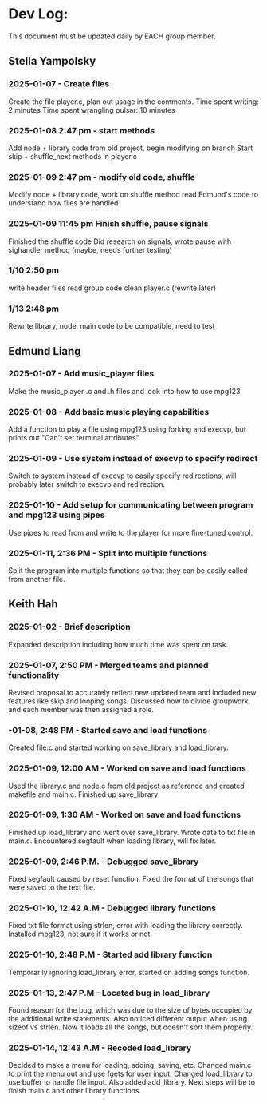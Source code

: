 # Dev Log:

This document must be updated daily by EACH group member.
## Stella Yampolsky

### 2025-01-07 - Create files
Create the file player.c, plan out usage in the comments. Time spent writing: 2 minutes Time spent wrangling pulsar: 10 minutes

### 2025-01-08 2:47 pm - start methods
Add node + library code from old project, begin modifying on branch Start skip + shuffle_next methods in player.c

### 2025-01-09 2:47 pm - modify old code, shuffle
Modify node + library code, work on shuffle method read Edmund's code to understand how files are handled

### 2025-01-09 11:45 pm Finish shuffle, pause signals
Finished the shuffle code Did research on signals, wrote pause with sighandler method (maybe, needs further testing)

### 1/10 2:50 pm
write header files read group code clean player.c (rewrite later)

### 1/13 2:48 pm
Rewrite library, node, main code to be compatible, need to test

## Edmund Liang

### 2025-01-07 - Add music_player files
Make the music_player .c and .h files and look into how to use mpg123.

### 2025-01-08 - Add basic music playing capabilities
Add a function to play a file using mpg123 using forking and execvp, but prints out "Can't set terminal attributes".

### 2025-01-09 - Use system instead of execvp to specify redirect
Switch to system instead of execvp to easily specify redirections, will probably later switch to execvp and redirection.

### 2025-01-10 - Add setup for communicating between program and mpg123 using pipes
Use pipes to read from and write to the player for more fine-tuned control.

### 2025-01-11, 2:36 PM - Split into multiple functions
Split the program into multiple functions so that they can be easily called from another file.

## Keith Hah

### 2025-01-02 - Brief description
Expanded description including how much time was spent on task.

### 2025-01-07, 2:50 PM - Merged teams and planned functionality
Revised proposal to accurately reflect new updated team and included new features like skip and looping songs. Discussed how to divide groupwork, and each member was then assigned a role.

### -01-08, 2:48 PM - Started save and load functions
Created file.c and started working on save_library and load_library.

### 2025-01-09, 12:00 AM - Worked on save and load functions
Used the library.c and node.c from old project as reference and created makefile and main.c. Finished up save_library

### 2025-01-09, 1:30 AM - Worked on save and load functions
Finished up load_library and went over save_library. Wrote data to txt file in main.c. Encountered segfault when loading library, will fix later.

### 2025-01-09, 2:46 P.M. - Debugged save_library
Fixed segfault caused by reset function. Fixed the format of the songs that were saved to the text file.

### 2025-01-10, 12:42 A.M - Debugged library functions
Fixed txt file format using strlen, error with loading the library correctly. Installed mpg123, not sure if it works or not.

### 2025-01-10, 2:48 P.M - Started add library function
Temporarily ignoring load_library error, started on adding songs function.

### 2025-01-13, 2:47 P.M - Located bug in load_library
Found reason for the bug, which was due to the size of bytes occupied by the additional write statements. Also noticed different output when using sizeof vs strlen. Now it loads all the songs, but doesn't sort them properly.

### 2025-01-14, 12:43 A.M - Recoded load_library
Decided to make a menu for loading, adding, saving, etc. Changed main.c to print the menu out and use fgets for user input. Changed load_library to use buffer to handle file input. Also added add_library. Next steps will be to finish main.c and other library functions.